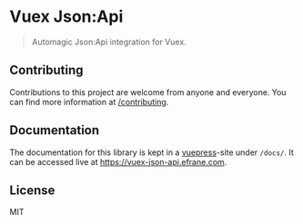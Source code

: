 # Vuex Json:Api

> Automagic Json:Api integration for Vuex.

## Contributing

Contributions to this project are welcome from anyone and everyone.
You can find more information at [/contributing](/CONTRIBUTING).

## Documentation

The documentation for this library is kept in a
[vuepress](https://vuepress.vuejs.org)-site under `/docs/`. It can be
accessed live at https://vuex-json-api.efrane.com.

## License

MIT
